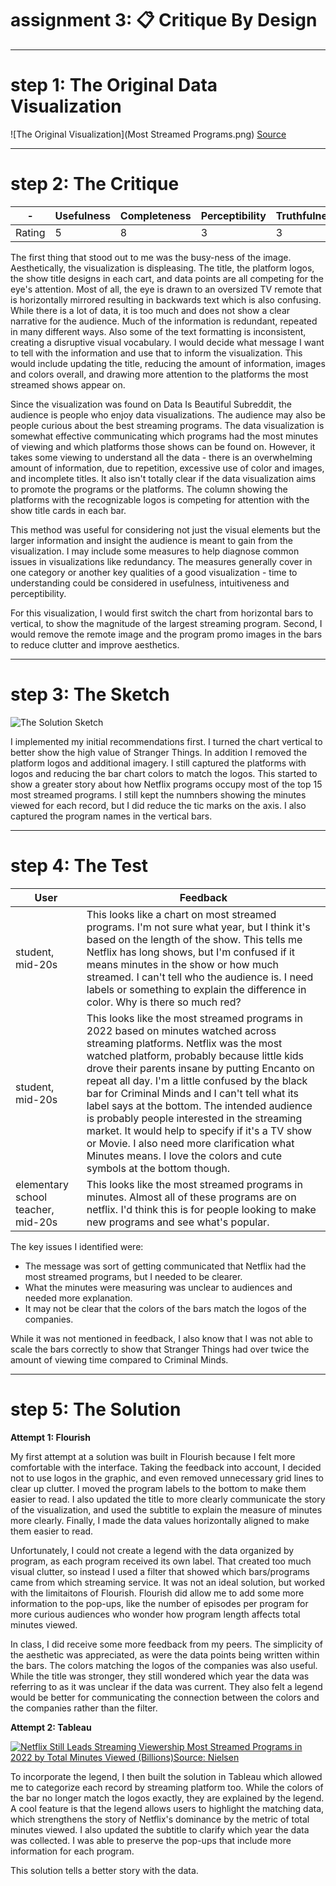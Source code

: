 # assignment 3: 📋 Critique By Design
---
# step 1: The Original Data Visualization

![The Original Visualization](Most Streamed Programs.png)
[Source](https://www.reddit.com/r/dataisbeautiful/comments/10u0etq/oc_the_most_streamed_programs/)

---
# step 2: The Critique

| - | Usefulness | Completeness | Perceptibility | Truthfulness | Intuitiveness | Aesthetics | Engagement |
| --- | --- | --- | --- | --- | --- | --- | --- | 
| Rating | 5 | 8 | 3 | 3 | 4 | 3 | 5 |

The first thing that stood out to me was the busy-ness of the image. Aesthetically, the visualization is displeasing. The title, the platform logos, the show title designs in each cart, and data points are all competing for the eye's attention. Most of all, the eye is drawn to an oversized TV remote that is horizontally mirrored resulting in backwards text which is also confusing. While there is a lot of data, it is too much and does not show a clear narrative for the audience. Much of the information is redundant, repeated in many different ways. Also some of the text formatting is inconsistent, creating a disruptive visual vocabulary. I would decide what message I want to tell with the information and use that to inform the visualization. This would include updating the title, reducing the amount of information, images and colors overall, and drawing more attention to the platforms the most streamed shows appear on.

Since the visualization was found on Data Is Beautiful Subreddit, the audience is people who enjoy data visualizations. The audience may also be people curious about the best streaming programs. The data visualization is somewhat effective communicating which programs had the most minutes of viewing and which platforms those shows can be found on. However, it takes some viewing to understand all the data - there is an overwhelming amount of information, due to repetition, excessive use of color and images, and incomplete titles. It also isn't totally clear if the data visualization aims to promote the programs or the platforms. The column showing the platforms with the recognizable logos is competing for attention with the show title cards in each bar.

This method was useful for considering not just the visual elements but the larger information and insight the audience is meant to gain from the visualization. I may include some measures to help diagnose common issues in visualizations like redundancy.  The measures generally cover in one category or another key qualities of a good visualization - time to understanding could be considered in usefulness, intuitiveness and perceptibility. 

For this visualization, I would first switch the chart from horizontal bars to vertical, to show the magnitude of the largest streaming program. Second, I would remove the remote image and the program promo images in the bars to reduce clutter and improve aesthetics.

---
# step 3: The Sketch

![The Solution Sketch](StreamingSketch.jpg)

I implemented my initial recommendations first. I turned the chart vertical to better show the high value of Stranger Things. In addition I removed the platform logos and additional imagery. I still captured the platforms with logos and reducing the bar chart colors to match the logos. This started to show a greater story about how Netflix programs occupy most of the top 15 most streamed programs. I still kept the numnbers showing the minutes viewed for each record, but I did reduce the tic marks on the axis. I also captured the program names in the vertical bars. 

---
# step 4: The Test

| User | Feedback |
| --- | --- |
| student, mid-20s | This looks like a chart on most streamed programs. I'm not sure what year, but I think it's based on the length of the show. This tells me Netflix has long shows, but I'm confused if it means minutes in the show or how much streamed. I can't tell who the audience is. I need labels or something to explain the difference in color. Why is there so much red? |
| student, mid-20s | This looks like the most streamed programs in 2022 based on minutes watched across streaming platforms. Netflix was the most watched platform, probably because little kids drove their parents insane by putting Encanto on repeat all day. I'm a little confused by the black bar for Criminal Minds and I can't tell what its label says at the bottom. The intended audience is probably people interested in the streaming market. It would help to specify if it's a TV show or Movie. I also need more clarification what Minutes means. I love the colors and cute symbols at the bottom though. |
|  elementary school teacher, mid-20s | This looks like the most streamed programs in minutes. Almost all of these programs are on netflix. I'd think this is for people looking to make new programs and see what's popular. |

The key issues I identified were:
- The message was sort of getting communicated that Netflix had the most streamed programs, but I needed to be clearer.
- What the minutes were measuring was unclear to audiences and needed more explanation.
- It may not be clear that the colors of the bars match the logos of the companies.  

While it was not mentioned in feedback, I also know that I was not able to scale the bars correctly to show that Stranger Things had over twice the amount of viewing time compared to Criminal Minds.

---
# step 5: The Solution

**Attempt 1: Flourish**
<div class="flourish-embed flourish-chart" data-src="visualisation/12665615"><script src="https://public.flourish.studio/resources/embed.js"></script></div>

My first attempt at a solution was built in Flourish because I felt more comfortable with the interface. Taking the feedback into account, I decided not to use logos in the graphic, and even removed unnecessary grid lines to clear up clutter. I moved the program labels to the bottom to make them easier to read. I also updated the title to more clearly communicate the story of the visualization, and used the subtitle to explain the measure of minutes more clearly. Finally, I made the data values horizontally aligned to make them easier to read. 

Unfortunately, I could not create a legend with the data organized by program, as each program received its own label. That created too much visual clutter, so instead I used a filter that showed which bars/programs came from which streaming service. It was not an ideal solution, but worked with the limitaitons of Flourish. Flourish did allow me to add some more information to the pop-ups, like the number of episodes per program for more curious audiences who wonder how program length affects total minutes viewed. 

In class, I did receive some more feedback from my peers. The simplicity of the aesthetic was appreciated, as were the data points being written within the bars. The colors matching the logos of the companies was also useful. While the title was stronger, they still wondered which year the data was referring to as it was unclear if the data was current. They also felt a legend would be better for communicating the connection between the colors and the companies rather than the filter.

**Attempt 2: Tableau**
<div class='tableauPlaceholder' id='viz1675831270718' style='position: relative'><noscript><a href='#'><img alt='Netflix Still Leads Streaming Viewership Most Streamed Programs in 2022 by Total Minutes Viewed (Billions)Source: Nielsen ' src='https:&#47;&#47;public.tableau.com&#47;static&#47;images&#47;Da&#47;DataViz34&#47;MostStreamedPrograms20222&#47;1_rss.png' style='border: none' /></a></noscript><object class='tableauViz'  style='display:none;'><param name='host_url' value='https%3A%2F%2Fpublic.tableau.com%2F' /> <param name='embed_code_version' value='3' /> <param name='site_root' value='' /><param name='name' value='DataViz34&#47;MostStreamedPrograms20222' /><param name='tabs' value='no' /><param name='toolbar' value='yes' /><param name='static_image' value='https:&#47;&#47;public.tableau.com&#47;static&#47;images&#47;Da&#47;DataViz34&#47;MostStreamedPrograms20222&#47;1.png' /> <param name='animate_transition' value='yes' /><param name='display_static_image' value='yes' /><param name='display_spinner' value='yes' /><param name='display_overlay' value='yes' /><param name='display_count' value='yes' /><param name='language' value='en-US' /></object></div>               

<script type='text/javascript'>                    
  var divElement = document.getElementById('viz1675831270718');                    
  var vizElement = divElement.getElementsByTagName('object')[0];                    
  vizElement.style.width='100%';vizElement.style.height=(divElement.offsetWidth*0.75)+'px';                    
  var scriptElement = document.createElement('script');                    
  scriptElement.src = 'https://public.tableau.com/javascripts/api/viz_v1.js';                    
  vizElement.parentNode.insertBefore(scriptElement, vizElement);                
</script>

To incorporate the legend, I then built the solution in Tableau which allowed me to categorize each record by streaming platform too. While the colors of the bar no longer match the logos exactly, they are explained by the legend. A cool feature is that the legend allows users to highlight the matching data, which strengthens the story of Netflix's dominance by the metric of total minutes viewed. I also updated the subtitle to clarify which year the data was collected. I was able to preserve the pop-ups that include more information for each program. 

This solution tells a better story with the data.
